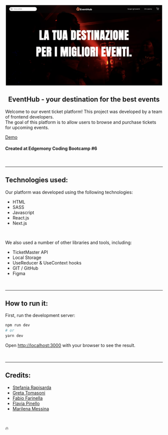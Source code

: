 <div align="center">
  <img src="./public/img/homepage.jpg" alt="EventHub" width=500/>
</div>


<h2 style="text-align: center;">EventHub - your destination for the best events </h2>

<p>Welcome to our event ticket platform! This project was developed by a team of frontend developers. <br/> The goal of this platform is to allow users to browse and purchase tickets for upcoming events.</p>
<a href="https://project-cb6-terence-hill.vercel.app/">Demo</a>
<h4 {align="center"}> Created at Edgemony Coding Bootcamp #6 </h4>


<br>

<hr>

<h2>Technologies used:</h2>
<p>Our platform was developed using the following technologies:</p>
  <ul>
    <li>HTML</li>
    <li>SASS</li>
    <li>Javascript</li>
    <li>React.js</li>
    <li>Next.js</li>
  </ul>
<br>

<p>We also used a number of other libraries and tools, including:</p>
  <ul>
    <li>TicketMaster API</li>
    <li>Local Storage</li>
    <li>UseReducer & UseContext hooks</li>
    <li>GIT / GitHub</li>
    <li>Figma</li>
  </ul>

<br>
<hr>

## How to run it:

First, run the development server:

```bash
npm run dev
# or
yarn dev
```

Open [http://localhost:3000](http://localhost:3000) with your browser to see the result.

<br>
<hr>

## Credits:
<ul>
  <li>
    <a href="https://www.linkedin.com/in/stefaniarapisarda/">
        Stefania Rapisarda
    </a>
  </li>
  <li>
    <a href="https://www.linkedin.com/in/greta-tomasoni/">
      Greta Tomasoni
    </a>
  </li>
  <li>
    <a href="https://www.linkedin.com/in/fabio-farinella/">
      Fabio Farinella
    </a>
  </li>
  <li>
    <a href="https://www.linkedin.com/in/flavia-pinello-a456b697/">
      Flavia Pinello
    </a>
  </li>
  <li>
    <a href="https://www.linkedin.com/in/marilena-messina-1914b124a/">
      Marilena Messina
    </a>
  </li>
</ul>

<br>
<p>🔥</p>
